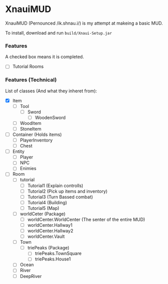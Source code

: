 # XnauiMUD

XnauiMUD (Pernounced /ik.shnau.i/) is my attempt at makeing a basic MUD.

To install, download and run `build/Xnaui-Setup.jar`

### Features

A checked box means it is completed.

- [ ] Tutorial Rooms

### Features (Technical)

List of classes (And what they inheret from):

- [x] Item
    - [ ] Tool
        - [ ] Sword
            - [ ] WoodenSword
    - [ ] WoodItem
    - [ ] StoneItem
- [ ] Container (Holds items)
    - [ ] PlayerInventory
    - [ ] Chest
- [ ] Entity
    - [ ] Player
    - [ ] NPC
    - [ ] Enimies
- [ ] Room
    - [ ] tutorial
        - [ ] Tutorial1 (Explain controlls)
        - [ ] Tutorial2 (Pick up items and inventory)
        - [ ] Tutorial3 (Turn Bassed combat)
        - [ ] Tutorial4 (Building)
        - [ ] Tutorial5 (Map)
    - [ ] worldCeter (Package)
        - [ ] worldCenter.WorldCenter (The senter of the entire MUD)
        - [ ] worldCenter.Hallway1
        - [ ] worldCenter.Hallway2
        - [ ] worldCenter.Vault
    - [ ] Town
        - [ ] triePeaks (Package)
            - [ ] triePeaks.TownSquare
            - [ ] triePeaks.House1
    - [ ] Ocean
    - [ ] River
    - [ ] DeepRiver
